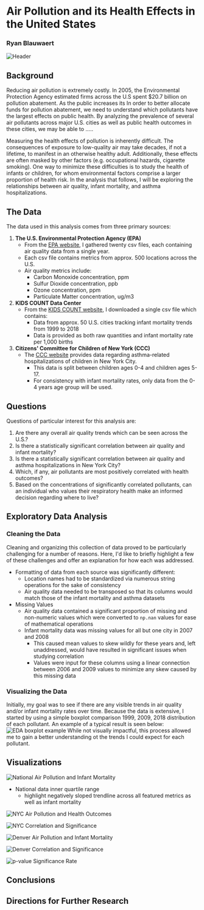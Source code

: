 # Air Pollution and its Health Effects in the United States
### Ryan Blauwaert
![Header](./images/header_photo.jpeg)

## Background

Reducing air pollution is extremely costly. In 2005, the Environmental Protection Agency estimated firms across the U.S spent $20.7 billion on pollution abatement. As the public increases its    In order to better allocate funds for pollution abatement, we need to understand which pollutants have the largest effects on public health. By analyzing the prevalence of several air pollutants across major U.S. cities as well as public health outcomes in these cities, we may be able to .....

Measuring the health effects of pollution is inherently difficult. The consequences of exposure to low-quality air may take decades, if not a lifetime, to manifest in an otherwise healthy adult. Additionally, these effects are often masked by other factors (e.g. occupational hazards, cigarette smoking). One way to minimize these difficulties is to study the health of infants or children, for whom environmental factors comprise a larger proportion of health risk. In the analysis that follows, I will be exploring the relationships between air quality, infant mortality, and asthma hospitalizations. 

## The Data
The data used in this analysis comes from three primary sources:
1. **The U.S. Environmental Protection Agency (EPA)**
    - From the [EPA website](https://www.epa.gov/outdoor-air-quality-data/air-quality-statistics-report), I gathered twenty csv files, each containing air quality data from a single year.
    - Each csv file contains metrics from approx. 500 locations across the U.S.
    - Air quality metrics include:
        - Carbon Monoxide concentration, ppm
        - Sulfur Dioxide concentration, ppb
        - Ozone concentration, ppm
        - Particulate Matter concentration, ug/m</sup>3</sup>
2. **KIDS COUNT Data Center**
    - From the [KIDS COUNT website](https://datacenter.kidscount.org/data/tables/6051-infant-mortality?loc=1&loct=3#detailed/3/10,55-56,58-61,64-77,79-84,86,88-94,96-109,9428-9429/false/37,871,870,573,869,36,868,867,133,38/any/12718,12719), I downloaded a single csv file which contains:
        - Data from approx. 50 U.S. cities tracking infant mortality trends from 1999 to 2018
        - Data is provided as both raw quantities and infant mortality rate per 1,000 births
3. **Citizens' Committee for Children of New York (CCC)**
    - The [CCC website](https://data.cccnewyork.org/data/table/7/asthma-hospitalizations#7/12/20/a/a) provides data regarding asthma-related hospitalizations of children in New York City.
        - This data is split between children ages 0-4 and children ages 5-17.
        - For consistency with infant mortality rates, only data from the 0-4 years age group will be used. 

## Questions
Questions of particular interest for this analysis are:
1. Are there any overall air quality trends which can be seen across the U.S.?
2. Is there a statistically significant correlation between air quality and infant mortality?
3. Is there a statistically significant correlation between air quality and asthma hospitalizations in New York City?
4. Which, if any, air pollutants are most positively correlated with health outcomes?
5. Based on the concentrations of significantly correlated pollutants, can an individual who values their respiratory health make an informed decision regarding where to live?

## Exploratory Data Analysis
### Cleaning the Data
Cleaning and organizing this collection of data proved to be particularly challenging for a number of reasons. Here, I'd like to briefly highlight a few of these challenges and offer an explanation for how each was addressed. 
- Formatting of data from each source was significantly different: 
    - Location names had to be standardized via numerous string operations for the sake of consistency 
    - Air quality data needed to be transposed so that its columns would match those of the infant mortality and asthma datasets
- Missing Values
    - Air quality data contained a significant proportion of missing and non-numeric values which were converted to `np.nan` values for ease of mathematical operations
    - Infant mortality data was missing values for all but one city in 2007 and 2008
        - This caused mean values to skew wildly for these years and, left unaddressed, would have resulted in significant issues when studying correlation
        - Values were input for these columns using a linear connection between 2006 and 2009 values to minimize any skew caused by this missing data
### Visualizing the Data
Initially, my goal was to see if there are any visible trends in air quality and/or infant mortality rates over time. Because the data is extensive, I started by using a simple boxplot comparison 1999, 2009, 2018 distribution of each pollutant. An example of a typical result is seen below:
![EDA boxplot example](./images/eda_boxplot_example.png)
While not visually impactful, this process allowed me to gain a better understanding ot the trends I could expect for each pollutant. 



## Visualizations
![National Air Pollution and Infant Mortality](./images/inner_quartile.png)

* National data inner quartile range
    - highlight negatively sloped trendline across all featured metrics as well as infant mortality

![NYC Air Pollution and Health Outcomes](./images/nyc_plots.png)

![NYC Correlation and Significance](./images/nyc_corr_sig.png)

![Denver Air Pollution and Infant Mortality](./images/denver.png)

![Denver Correlation and Significance](./images/denver_corr_sig.png)


![p-value Significance Rate](./images/corr_sig_rates.png)


## Conclusions

## Directions for Further Research